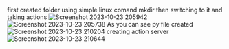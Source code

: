 first created folder using simple linux comand mkdir
then switching to it and taking actions
![Screenshot 2023-10-23 205942](https://github.com/tim-fihost/smart_mobility/assets/92898560/ec198413-86a8-48c6-9538-10ba1f881da2)
![Screenshot 2023-10-23 205738](https://github.com/tim-fihost/smart_mobility/assets/92898560/634066c2-e475-49fd-ac42-ac9a851b703b)
As you can see py file created 
![Screenshot 2023-10-23 210204](https://github.com/tim-fihost/smart_mobility/assets/92898560/68044aad-a6e2-45b2-8524-84ee361aacb9)
creating action server
![Screenshot 2023-10-23 210644](https://github.com/tim-fihost/smart_mobility/assets/92898560/a5d561cb-d9e3-4962-9f34-e528b8e68e64)
